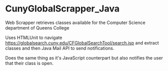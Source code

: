 # CunyGlobalScrapper_Java
Web Scrapper retrieves classes available for the Computer Science department of Queens College

Uses HTMLUnit to navigate https://globalsearch.cuny.edu/CFGlobalSearchTool/search.jsp and extract classes and then Java Mail API to send notifications.

Does the same thing as it's JavaScript counterpart but also notifies the user that their class is open. 
